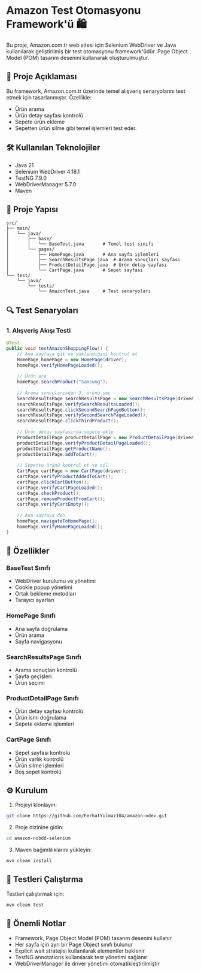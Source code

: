 # Amazon Test Otomasyonu Framework'ü 🛍️

Bu proje, Amazon.com.tr web sitesi için Selenium WebDriver ve Java kullanılarak geliştirilmiş bir test otomasyonu framework'üdür. Page Object Model (POM) tasarım desenini kullanarak oluşturulmuştur.

## 🎯 Proje Açıklaması

Bu framework, Amazon.com.tr üzerinde temel alışveriş senaryolarını test etmek için tasarlanmıştır. Özellikle:
- Ürün arama
- Ürün detay sayfası kontrolü
- Sepete ürün ekleme
- Sepetten ürün silme
gibi temel işlemleri test eder.

## 🛠️ Kullanılan Teknolojiler

- Java 21
- Selenium WebDriver 4.18.1
- TestNG 7.9.0
- WebDriverManager 5.7.0
- Maven

## 📁 Proje Yapısı

```
src/
├── main/
│   └── java/
│       ├── base/
│       │   └── BaseTest.java       # Temel test sınıfı
│       └── pages/
│           ├── HomePage.java       # Ana sayfa işlemleri
│           ├── SearchResultsPage.java  # Arama sonuçları sayfası
│           ├── ProductDetailPage.java  # Ürün detay sayfası
│           └── CartPage.java       # Sepet sayfası
└── test/
    └── java/
        └── tests/
            └── AmazonTest.java     # Test senaryoları
```

## 🔍 Test Senaryoları

### 1. Alışveriş Akışı Testi
```java
@Test
public void testAmazonShoppingFlow() {
    // Ana sayfaya git ve yüklendiğini kontrol et
    HomePage homePage = new HomePage(driver);
    homePage.verifyHomePageLoaded();
    
    // Ürün ara
    homePage.searchProduct("Samsung");
    
    // Arama sonuçlarından 3. ürünü seç
    SearchResultsPage searchResultsPage = new SearchResultsPage(driver);
    searchResultsPage.verifySearchResultsLoaded();
    searchResultsPage.clickSecondSearchPageButton();
    searchResultsPage.verifySecondSearchPageLoaded();
    searchResultsPage.clickThirdProduct();
    
    // Ürün detay sayfasında sepete ekle
    ProductDetailPage productDetailPage = new ProductDetailPage(driver);
    productDetailPage.verifyProductDetailPageLoaded();
    productDetailPage.getProductName();
    productDetailPage.addToCart();
    
    // Sepette ürünü kontrol et ve sil
    CartPage cartPage = new CartPage(driver);
    cartPage.verifyProductAddedToCart();
    cartPage.clickCartButton();
    cartPage.verifyCartPageLoaded();
    cartPage.checkProduct();
    cartPage.removeProductFromCart();
    cartPage.verifyCartEmpty();
    
    // Ana sayfaya dön
    homePage.navigateToHomePage();
    homePage.verifyHomePageLoaded();
}
```

## 🚀 Özellikler

### BaseTest Sınıfı
- WebDriver kurulumu ve yönetimi
- Cookie popup yönetimi
- Ortak bekleme metodları
- Tarayıcı ayarları

### HomePage Sınıfı
- Ana sayfa doğrulama
- Ürün arama
- Sayfa navigasyonu

### SearchResultsPage Sınıfı
- Arama sonuçları kontrolü
- Sayfa geçişleri
- Ürün seçimi

### ProductDetailPage Sınıfı
- Ürün detay sayfası kontrolü
- Ürün ismi doğrulama
- Sepete ekleme işlemleri

### CartPage Sınıfı
- Sepet sayfası kontrolü
- Ürün varlık kontrolü
- Ürün silme işlemleri
- Boş sepet kontrolü

## ⚙️ Kurulum

1. Projeyi klonlayın:
```bash
git clone https://github.com/FerhatYilmaz104/amazon-odev.git
```

2. Proje dizinine gidin:
```bash
cd amazon-nobdd-selenium
```

3. Maven bağımlılıklarını yükleyin:
```bash
mvn clean install
```

## 🧪 Testleri Çalıştırma

Testleri çalıştırmak için:
```bash
mvn clean test
```

## 📝 Önemli Notlar

- Framework, Page Object Model (POM) tasarım desenini kullanır
- Her sayfa için ayrı bir Page Object sınıfı bulunur
- Explicit wait stratejisi kullanılarak elementler beklenir
- TestNG annotations kullanılarak test yönetimi sağlanır
- WebDriverManager ile driver yönetimi otomatikleştirilmiştir
